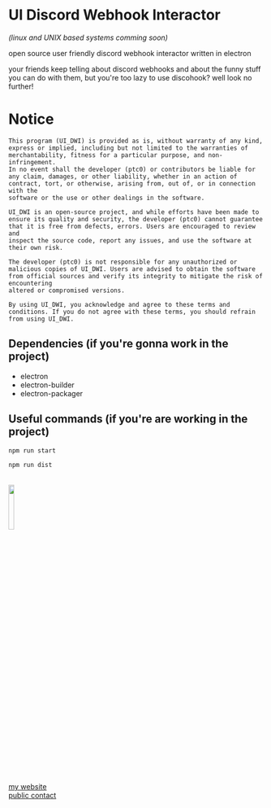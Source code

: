 # UI Discord Webhook Interactor
<i>(linux and UNIX based systems comming soon)</i>

<p>open source user friendly discord webhook interactor written in electron</p>
<p>your friends keep telling about discord webhooks and about the funny stuff you can do with them, but you're too lazy to use discohook? well look no further!</p>


# Notice
```
This program (UI_DWI) is provided as is, without warranty of any kind, express or implied, including but not limited to the warranties of merchantability, fitness for a particular purpose, and non-infringement.
In no event shall the developer (ptc0) or contributors be liable for any claim, damages, or other liability, whether in an action of contract, tort, or otherwise, arising from, out of, or in connection with the
software or the use or other dealings in the software.

UI_DWI is an open-source project, and while efforts have been made to ensure its quality and security, the developer (ptc0) cannot guarantee that it is free from defects, errors. Users are encouraged to review and
inspect the source code, report any issues, and use the software at their own risk.

The developer (ptc0) is not responsible for any unauthorized or malicious copies of UI_DWI. Users are advised to obtain the software from official sources and verify its integrity to mitigate the risk of encountering
altered or compromised versions.

By using UI_DWI, you acknowledge and agree to these terms and conditions. If you do not agree with these terms, you should refrain from using UI_DWI.
```


## Dependencies (if you're gonna work in the project)
- electron
- electron-builder
- electron-packager

## Useful commands (if you're are working in the project)
```bash
npm run start
```
```bash
npm run dist
```

<br><img src="https://web.ptc.cloudns.nz/assets/ptc_watermark.png" style="width: 15%;">
<br><a href="https://web.ptc.cloudns.nz">my website</a>
<br><a href="mailto:ptc@ptc.cloudns.nz">public contact</a>
